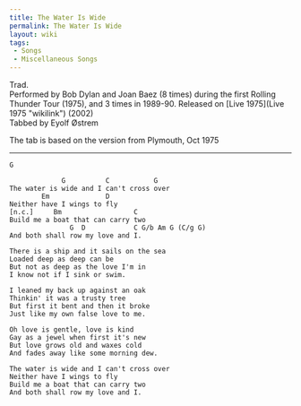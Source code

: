 ```yaml
---
title: The Water Is Wide
permalink: The Water Is Wide
layout: wiki
tags:
 - Songs
 - Miscellaneous Songs
---
```


Trad.  
Performed by Bob Dylan and Joan Baez (8 times) during the first Rolling
Thunder Tour (1975), and 3 times in 1989-90. Released on [Live
1975](Live 1975 "wikilink") (2002)  
Tabbed by Eyolf Østrem

The tab is based on the version from Plymouth, Oct 1975

* * * * *

    G

                 G          C           G
    The water is wide and I can't cross over
            Em              D
    Neither have I wings to fly
    [n.c.]     Bm                  C
    Build me a boat that can carry two
                   G  D            C G/b Am G (C/g G)
    And both shall row my love and I.

    There is a ship and it sails on the sea
    Loaded deep as deep can be
    But not as deep as the love I'm in
    I know not if I sink or swim.

    I leaned my back up against an oak
    Thinkin' it was a trusty tree
    But first it bent and then it broke
    Just like my own false love to me.

    Oh love is gentle, love is kind
    Gay as a jewel when first it's new
    But love grows old and waxes cold
    And fades away like some morning dew.

    The water is wide and I can't cross over
    Neither have I wings to fly
    Build me a boat that can carry two
    And both shall row my love and I.
